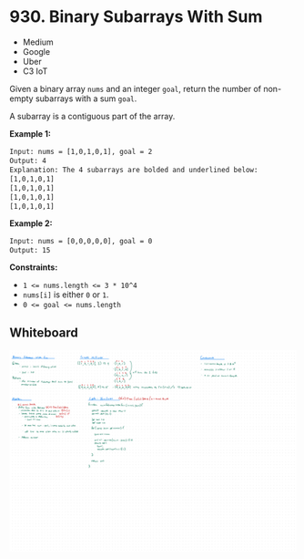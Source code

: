 # 930. Binary Subarrays With Sum
- Medium
- Google
- Uber
- C3 IoT

Given a binary array `nums` and an integer `goal`, return the number of
non-empty subarrays with a sum `goal`.

A subarray is a contiguous part of the array.

**Example 1:**
```
Input: nums = [1,0,1,0,1], goal = 2
Output: 4
Explanation: The 4 subarrays are bolded and underlined below:
[1,0,1,0,1]
[1,0,1,0,1]
[1,0,1,0,1]
[1,0,1,0,1]
```

**Example 2:**
```
Input: nums = [0,0,0,0,0], goal = 0
Output: 15
```

**Constraints:**
- `1 <= nums.length <= 3 * 10^4`
- `nums[i]` is either `0` or `1`.
- `0 <= goal <= nums.length`

## Whiteboard
![Whiteboard Image][whiteboard-image]

<!-- Refs -->
[whiteboard-image]: whiteboard.jpg
